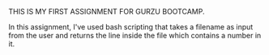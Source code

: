 THIS IS MY FIRST ASSIGNMENT FOR GURZU BOOTCAMP.

In this assignment, I've used bash scripting that takes a filename as input from the user and returns the line inside the file which contains a number in it.